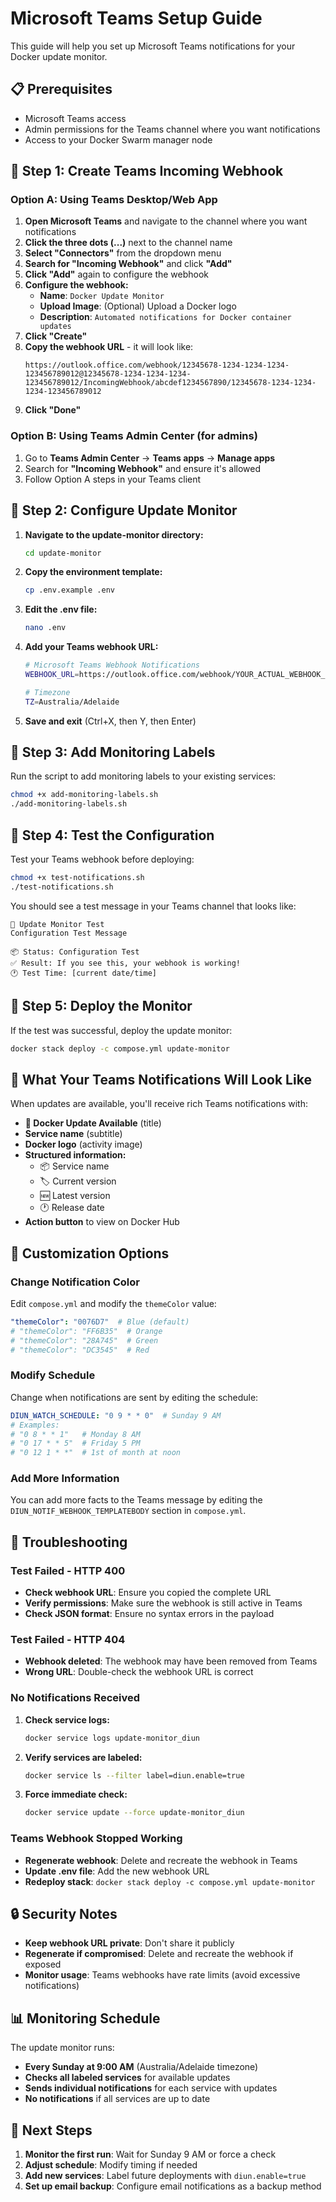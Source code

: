 # Microsoft Teams Setup Guide

This guide will help you set up Microsoft Teams notifications for your Docker update monitor.

## 📋 Prerequisites

- Microsoft Teams access
- Admin permissions for the Teams channel where you want notifications
- Access to your Docker Swarm manager node

## 🔧 Step 1: Create Teams Incoming Webhook

### Option A: Using Teams Desktop/Web App

1. **Open Microsoft Teams** and navigate to the channel where you want notifications
2. **Click the three dots (...)** next to the channel name
3. **Select "Connectors"** from the dropdown menu
4. **Search for "Incoming Webhook"** and click **"Add"**
5. **Click "Add"** again to configure the webhook
6. **Configure the webhook:**
   - **Name**: `Docker Update Monitor`
   - **Upload Image**: (Optional) Upload a Docker logo
   - **Description**: `Automated notifications for Docker container updates`
7. **Click "Create"**
8. **Copy the webhook URL** - it will look like:
   ```
   https://outlook.office.com/webhook/12345678-1234-1234-1234-123456789012@12345678-1234-1234-1234-123456789012/IncomingWebhook/abcdef1234567890/12345678-1234-1234-1234-123456789012
   ```
9. **Click "Done"**

### Option B: Using Teams Admin Center (for admins)

1. Go to **Teams Admin Center** → **Teams apps** → **Manage apps**
2. Search for **"Incoming Webhook"** and ensure it's allowed
3. Follow Option A steps in your Teams client

## 🔧 Step 2: Configure Update Monitor

1. **Navigate to the update-monitor directory:**
   ```bash
   cd update-monitor
   ```

2. **Copy the environment template:**
   ```bash
   cp .env.example .env
   ```

3. **Edit the .env file:**
   ```bash
   nano .env
   ```

4. **Add your Teams webhook URL:**
   ```bash
   # Microsoft Teams Webhook Notifications
   WEBHOOK_URL=https://outlook.office.com/webhook/YOUR_ACTUAL_WEBHOOK_URL_HERE
   
   # Timezone
   TZ=Australia/Adelaide
   ```

5. **Save and exit** (Ctrl+X, then Y, then Enter)

## 🔧 Step 3: Add Monitoring Labels

Run the script to add monitoring labels to your existing services:

```bash
chmod +x add-monitoring-labels.sh
./add-monitoring-labels.sh
```

## 🔧 Step 4: Test the Configuration

Test your Teams webhook before deploying:

```bash
chmod +x test-notifications.sh
./test-notifications.sh
```

You should see a test message in your Teams channel that looks like:

```
🧪 Update Monitor Test
Configuration Test Message

📦 Status: Configuration Test
✅ Result: If you see this, your webhook is working!
🕐 Test Time: [current date/time]
```

## 🔧 Step 5: Deploy the Monitor

If the test was successful, deploy the update monitor:

```bash
docker stack deploy -c compose.yml update-monitor
```

## 📱 What Your Teams Notifications Will Look Like

When updates are available, you'll receive rich Teams notifications with:

- **🔄 Docker Update Available** (title)
- **Service name** (subtitle)
- **Docker logo** (activity image)
- **Structured information:**
  - 📦 Service name
  - 🏷️ Current version
  - 🆕 Latest version  
  - 🕐 Release date
- **Action button** to view on Docker Hub

## 🔧 Customization Options

### Change Notification Color

Edit `compose.yml` and modify the `themeColor` value:

```yaml
"themeColor": "0076D7"  # Blue (default)
# "themeColor": "FF6B35"  # Orange
# "themeColor": "28A745"  # Green  
# "themeColor": "DC3545"  # Red
```

### Modify Schedule

Change when notifications are sent by editing the schedule:

```yaml
DIUN_WATCH_SCHEDULE: "0 9 * * 0"  # Sunday 9 AM
# Examples:
# "0 8 * * 1"   # Monday 8 AM
# "0 17 * * 5"  # Friday 5 PM  
# "0 12 1 * *"  # 1st of month at noon
```

### Add More Information

You can add more facts to the Teams message by editing the `DIUN_NOTIF_WEBHOOK_TEMPLATEBODY` section in `compose.yml`.

## 🔧 Troubleshooting

### Test Failed - HTTP 400

- **Check webhook URL**: Ensure you copied the complete URL
- **Verify permissions**: Make sure the webhook is still active in Teams
- **Check JSON format**: Ensure no syntax errors in the payload

### Test Failed - HTTP 404

- **Webhook deleted**: The webhook may have been removed from Teams
- **Wrong URL**: Double-check the webhook URL is correct

### No Notifications Received

1. **Check service logs:**
   ```bash
   docker service logs update-monitor_diun
   ```

2. **Verify services are labeled:**
   ```bash
   docker service ls --filter label=diun.enable=true
   ```

3. **Force immediate check:**
   ```bash
   docker service update --force update-monitor_diun
   ```

### Teams Webhook Stopped Working

- **Regenerate webhook**: Delete and recreate the webhook in Teams
- **Update .env file**: Add the new webhook URL
- **Redeploy stack**: `docker stack deploy -c compose.yml update-monitor`

## 🔒 Security Notes

- **Keep webhook URL private**: Don't share it publicly
- **Regenerate if compromised**: Delete and recreate the webhook if exposed
- **Monitor usage**: Teams webhooks have rate limits (avoid excessive notifications)

## 📊 Monitoring Schedule

The update monitor runs:
- **Every Sunday at 9:00 AM** (Australia/Adelaide timezone)
- **Checks all labeled services** for available updates
- **Sends individual notifications** for each service with updates
- **No notifications** if all services are up to date

## 🎯 Next Steps

1. **Monitor the first run**: Wait for Sunday 9 AM or force a check
2. **Adjust schedule**: Modify timing if needed
3. **Add new services**: Label future deployments with `diun.enable=true`
4. **Set up email backup**: Configure email notifications as a backup method
